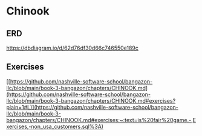# Chinook
## ERD
https://dbdiagram.io/d/62d76df30d66c746550e189c

## Exercises
[[https://github.com/nashville-software-school/bangazon-llc/blob/main/book-3-bangazon/chapters/CHINOOK.md](https://github.com/nashville-software-school/bangazon-llc/blob/main/book-3-bangazon/chapters/CHINOOK.md#exercises?plain=1#L)](https://github.com/nashville-software-school/bangazon-llc/blob/main/book-3-bangazon/chapters/CHINOOK.md#exercises:~:text=is%20fair%20game.-,Exercises,-non_usa_customers.sql%3A)
